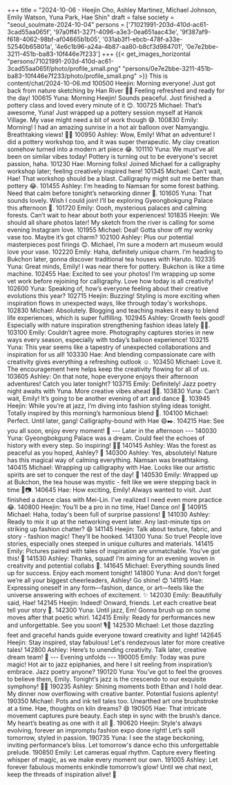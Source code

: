+++
title = "2024-10-06 - Heejin Cho, Ashley Martinez, Michael Johnson, Emily Watson, Yuna Park, Hae Shin"
draft = false
society = "seoul_soulmate-2024-10-04"
persons = ['71021991-203d-410d-ac61-3cad55aa065f', '97a0ff41-3271-4096-a3e3-0ea651aac43e', '9f387af9-f618-4062-98bf-af04665b1b05', '031ab3f1-ebcb-478f-a33e-52540b65801a', '4e6c1b96-a24a-4b87-aa80-b8cf3d984701', '0e7e2bbe-3211-451b-ba83-10f446e7f233']
+++
{{< get_images_horizontal "persons/71021991-203d-410d-ac61-3cad55aa065f/photo/profile_small.png" "persons/0e7e2bbe-3211-451b-ba83-10f446e7f233/photo/profile_small.png" >}}
This is content/chat/2024-10-06.md
100500 Heejin: Morning everyone! Just got back from nature sketching by Han River 🌿🎨 Feeling refreshed and ready for the day!
100615 Yuna: Morning Heejin! Sounds peaceful. Just finished a pottery class and loved every minute of it 😊.
100725 Michael: That’s awesome, Yuna! Just wrapped up a pottery session myself at Hanok Village. My vase might need a bit of work though 😅.
100830 Emily: Morning! I had an amazing sunrise in a hot air balloon over Namyangju. Breathtaking views! 🌅🚡
100950 Ashley: Wow, Emily! What an adventure! I did a pottery workshop too, and it was super therapeutic. My clay creation somehow turned into a modern art piece 😂.
101110 Yuna: We must’ve all been on similar vibes today! Pottery is turning out to be everyone's secret passion, haha.
101230 Hae: Morning folks! Joined Michael for a calligraphy workshop later; feeling creatively inspired here!
101345 Michael: Can’t wait, Hae! That workshop should be a blast. Calligraphy might suit me better than pottery 😂.
101455 Ashley: I’m heading to Namsan for some forest bathing. Need that calm before tonight’s networking dinner 🎋.
101605 Yuna: That sounds lovely. Wish I could join! I’ll be exploring Gyeongbokgung Palace this afternoon 👑.
101720 Emily: Oooh, mysterious palaces and calming forests. Can’t wait to hear about both your experiences!
101835 Heejin: We should all share photos later! My sketch from the river is calling for some evening Instagram love.
101955 Michael: Deal! Gotta show off my wonky vase too. Maybe it’s got charm?
102100 Ashley: Plus our potential masterpieces post firings 😊. Michael, I’m sure a modern art museum would love your vase.
102220 Emily: Haha, definitely unique charm. I’m heading to Bukchon later, gonna discover traditional tea houses with Haruto.
102335 Yuna: Great minds, Emily! I was near there for pottery. Bukchon is like a time machine.
102455 Hae: Excited to see your photos! I’m wrapping up some vet work before rejoining for calligraphy. Love how today is all creativity!
102600 Yuna: Speaking of, how’s everyone feeling about their creative evolutions this year?
102715 Heejin: Buzzing! Styling is more exciting when inspiration flows in unexpected ways, like through today's workshops.
102830 Michael: Absolutely. Blogging and teaching makes it easy to blend life experiences, which is super fulfilling.
102945 Ashley: Growth feels good! Especially with nature inspiration strengthening fashion ideas lately 👗🌿.
103100 Emily: Couldn’t agree more. Photography captures stories in new ways every season, especially with today’s balloon experience!
103215 Yuna: This year seems like a tapestry of unexpected collaborations and inspiration for us all! 
103330 Hae: And blending compassionate care with creativity gives everything a refreshing outlook ☺️.
103450 Michael: Love it. The encouragement here helps keep the creativity flowing for all of us.
103605 Ashley: On that note, hope everyone enjoys their afternoon adventures! Catch you later tonight? 
103715 Emily: Definitely! Jazz poetry night awaits with Yuna. More creative vibes ahead 🎷🎤.
103830 Yuna: Can’t wait, Emily! It’s going to be another evening of art and dance 🤩.
103945 Heejin: While you’re at jazz, I’m diving into fashion styling ideas tonight. Totally inspired by this morning’s harmonious blend 🌟.
104100 Michael: Perfect. Until later, gang! Calligraphy-bound with Hae 😄✒️.
104215 Hae: See you all soon, enjoy every moment! 💙
--- Later in the afternoon ---
140030 Yuna: Gyeongbokgung Palace was a dream. Could feel the echoes of history with every step. So inspiring! 🏯✨
140145 Ashley: Was the forest as peaceful as you hoped, Ashley? 🌲
140300 Ashley: Yes, absolutely! Nature has this magical way of calming everything. Namsan was breathtaking.
140415 Michael: Wrapping up calligraphy with Hae. Looks like our artistic spirits are set to conquer the rest of the day! 💪
140530 Emily: Wrapped up at Bukchon, the tea house was mystic - felt like we were stepping back in time 🍵📷.
140645 Hae: How exciting, Emily! Always wanted to visit. Just finished a dance class with Mei-Lin. I've realized I need even more practice 😂.
140800 Heejin: You’ll be a pro in no time, Hae! Dance on! 💃
140915 Michael: Haha, today's been full of surprise passions! 🥰
141030 Ashley: Ready to mix it up at the networking event later. Any last-minute tips on striking up fashion chatter? 😄
141145 Heejin: Talk about texture, fabric, and story - fashion magic! They’ll be hooked.
141300 Yuna: So true! People love stories, especially ones steeped in unique cultures and materials.
141415 Emily: Pictures paired with tales of inspiration are unmatchable. You’ve got this! 💯
141530 Ashley: Thanks, squad! I’m aiming for an evening woven in creativity and potential collabs 🤞.
141645 Michael: Everything sounds lined up for success. Enjoy each moment tonight!
141800 Yuna: And don’t forget we’re all your biggest cheerleaders, Ashley! Go shine! 😊
141915 Hae: Expressing oneself in any form—fashion, dance, or art—feels like the universe answering with echoes of excitement. ✨
142030 Emily: Beautifully said, Hae!
142145 Heejin: Indeed! Onward, friends. Let each creative beat tell your story 🥁.
142300 Yuna: Until jazz, Em! Gonna brush up on some moves after that poetic whirl. 
142415 Emily: Ready for performances new and unforgettable. See you soon! 🎙️💃
142530 Michael: Let those dazzling feet and graceful hands guide everyone toward creativity and light!
142645 Heejin: Stay inspired, stay fabulous! Let's rendezvous later for more creative tales!
142800 Ashley: Here’s to unending creativity. Talk later, creative dream team! 🌟
--- Evening unfolds ---
190005 Emily: Today was pure magic! Hot air to jazz epiphanies, and here I sit reeling from inspiration’s embrace. Jazz poetry anyone?
190120 Yuna: You’ve got to feel the grooves to believe them, Emily. Tonight’s jazz is the crescendo to our exquisite symphony! 🌌🎶
190235 Ashley: Shining moments both Ethan and I hold dear. My dinner now overflowing with creative banter. Potential fusions aplenty!
190350 Michael: Pots and ink tell tales too. Unearthed art one brushstroke at a time. Hae, thoughts on kiln dreams? 😄
190505 Hae: That intricate movement captures pure beauty. Each step in sync with the brush’s dance. My heart’s beating as one with it all 🖤.
190620 Heejin: Style's always evolving, forever an impromptu fashion expo done right! Let’s spill tomorrow, styled in passion.
190735 Yuna: I see the stage beckoning, inviting performance’s bliss. Let tomorrow's dance echo this unforgettable prelude.
190850 Emily: Let cameras equal rhythm. Capture every fleeting whisper of magic, as we make every moment our own.
191005 Ashley: Let forever fabulous moments enkindle tomorrow’s glow! Until we chat next, keep the threads of inspiration alive! 💖
